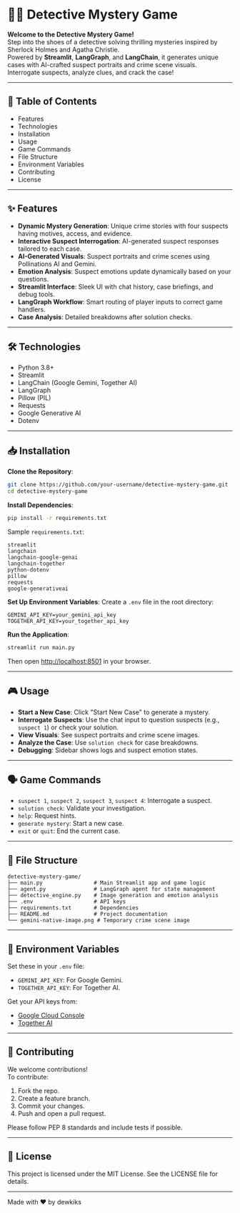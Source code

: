# 🕵️‍♂️ Detective Mystery Game

**Welcome to the Detective Mystery Game!**  
Step into the shoes of a detective solving thrilling mysteries inspired by Sherlock Holmes and Agatha Christie.  
Powered by **Streamlit**, **LangGraph**, and **LangChain**, it generates unique cases with AI-crafted suspect portraits and crime scene visuals.  
Interrogate suspects, analyze clues, and crack the case!

---

## 📑 Table of Contents
- Features
- Technologies
- Installation
- Usage
- Game Commands
- File Structure
- Environment Variables
- Contributing
- License

---

## ✨ Features
- **Dynamic Mystery Generation**: Unique crime stories with four suspects having motives, access, and evidence.
- **Interactive Suspect Interrogation**: AI-generated suspect responses tailored to each case.
- **AI-Generated Visuals**: Suspect portraits and crime scenes using Pollinations AI and Gemini.
- **Emotion Analysis**: Suspect emotions update dynamically based on your questions.
- **Streamlit Interface**: Sleek UI with chat history, case briefings, and debug tools.
- **LangGraph Workflow**: Smart routing of player inputs to correct game handlers.
- **Case Analysis**: Detailed breakdowns after solution checks.

---

## 🛠️ Technologies
- Python 3.8+
- Streamlit
- LangChain (Google Gemini, Together AI)
- LangGraph
- Pillow (PIL)
- Requests
- Google Generative AI
- Dotenv

---

## 📥 Installation

**Clone the Repository**:
```bash
git clone https://github.com/your-username/detective-mystery-game.git
cd detective-mystery-game
```

**Install Dependencies**:
```bash
pip install -r requirements.txt
```
Sample `requirements.txt`:
```
streamlit
langchain
langchain-google-genai
langchain-together
python-dotenv
pillow
requests
google-generativeai
```

**Set Up Environment Variables**:
Create a `.env` file in the root directory:
```
GEMINI_API_KEY=your_gemini_api_key
TOGETHER_API_KEY=your_together_api_key
```

**Run the Application**:
```bash
streamlit run main.py
```
Then open [http://localhost:8501](http://localhost:8501) in your browser.

---

## 🎮 Usage
- **Start a New Case**: Click "Start New Case" to generate a mystery.
- **Interrogate Suspects**: Use the chat input to question suspects (e.g., `suspect 1`) or check your solution.
- **View Visuals**: See suspect portraits and crime scene images.
- **Analyze the Case**: Use `solution check` for case breakdowns.
- **Debugging**: Sidebar shows logs and suspect emotion states.

---

## 🗣️ Game Commands
- `suspect 1`, `suspect 2`, `suspect 3`, `suspect 4`: Interrogate a suspect.
- `solution check`: Validate your investigation.
- `help`: Request hints.
- `generate mystery`: Start a new case.
- `exit` or `quit`: End the current case.

---

## 📂 File Structure
```
detective-mystery-game/
├── main.py                # Main Streamlit app and game logic
├── agent.py               # LangGraph agent for state management
├── detective_engine.py    # Image generation and emotion analysis
├── .env                   # API keys
├── requirements.txt       # Dependencies
├── README.md              # Project documentation
└── gemini-native-image.png # Temporary crime scene image
```

---

## 🔑 Environment Variables
Set these in your `.env` file:
- `GEMINI_API_KEY`: For Google Gemini.
- `TOGETHER_API_KEY`: For Together AI.

Get your API keys from:
- [Google Cloud Console](https://console.cloud.google.com/)
- [Together AI](https://www.together.ai/)

---

## 🤝 Contributing
We welcome contributions!  
To contribute:
1. Fork the repo.
2. Create a feature branch.
3. Commit your changes.
4. Push and open a pull request.

Please follow PEP 8 standards and include tests if possible.

---

## 📜 License
This project is licensed under the MIT License. See the LICENSE file for details.

---

Made with ❤️ by dewkiks
